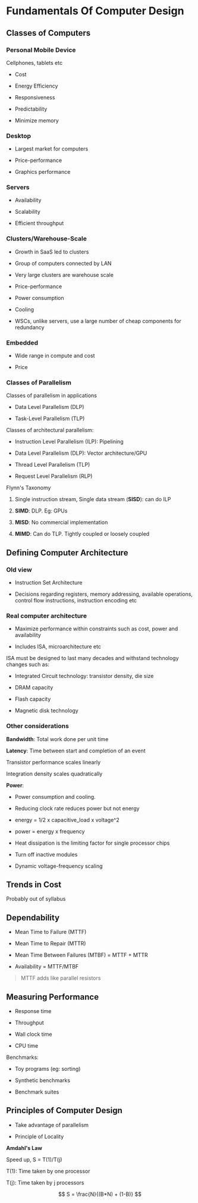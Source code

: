 # Fundamentals Of Computer Design

## Classes of Computers

### Personal Mobile Device

Cellphones, tablets etc

- Cost

- Energy Efficiency

- Responsiveness

- Predictability

- Minimize memory

### Desktop

- Largest market for computers

- Price-performance

- Graphics performance

### Servers

- Availability

- Scalability

- Efficient throughput

### Clusters/Warehouse-Scale

- Growth in SaaS led to clusters

- Group of computers connected by LAN

- Very large clusters are warehouse scale

- Price-performance

- Power consumption

- Cooling

- WSCs, unlike servers, use a large number of cheap components for redundancy

### Embedded

- Wide range in compute and cost

- Price

### Classes of Parallelism

Classes of parallelism in applications

- Data Level Parallelism (DLP)

- Task-Level Parallelism (TLP)

Classes of architectural parallelism:

- Instruction Level Parallelism (ILP): Pipelining

- Data Level Parallelism (DLP): Vector architecture/GPU

- Thread Level Parallelism (TLP)

- Request Level Parallelism (RLP)

Flynn's Taxonomy

1. Single instruction stream, Single data stream (**SISD**): can do ILP

2. **SIMD**: DLP. Eg: GPUs

3. **MISD**: No commercial implementation

4. **MIMD**: Can do TLP. Tightly coupled or loosely coupled

## Defining Computer Architecture

### Old view

- Instruction Set Architecture

- Decisions regarding registers, memory addressing, available operations, control flow instructions, instruction encoding etc

### Real computer architecture

- Maximize performance within constraints such as cost, power and availability

- Includes ISA, microarchitecture etc

ISA must be designed to last many decades and withstand technology changes such as:

- Integrated Circuit technology: transistor density, die size

- DRAM capacity

- Flash capacity

- Magnetic disk technology

### Other considerations

**Bandwidth**: Total work done per unit time

**Latency**: Time between start and completion of an event

Transistor performance scales linearly

Integration density scales quadratically



**Power**:

- Power consumption and cooling. 

- Reducing clock rate reduces power but not energy

- energy = 1/2 x capacitive_load x voltage^2

- power = energy x frequency

- Heat dissipation is the limiting factor for single processor chips

- Turn off inactive modules

- Dynamic voltage-frequency scaling



## Trends in Cost

Probably out of syllabus



## Dependability

- Mean Time to Failure (MTTF)

- Mean Time to Repair (MTTR)

- Mean Time Between Failures (MTBF) = MTTF + MTTR

- Availability = MTTF/MTBF

> MTTF adds like parallel resistors



## Measuring Performance

- Response time

- Throughput

- Wall clock time

- CPU time



Benchmarks:

- Toy programs (eg: sorting)

- Synthetic benchmarks

- Benchmark suites



## Principles of Computer Design

- Take advantage of parallelism

- Principle of Locality



**Amdahl's Law**

Speed up, S = T(1)/T(j)

T(1): Time taken by one processor

T(j): Time taken by j processors

$$
S = \frac{N}{(B*N) + (1-B)}
$$
